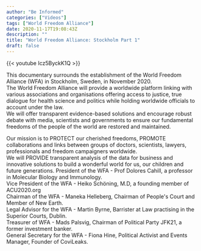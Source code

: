 ```yaml
---
author: "Be Informed"
categories: ["Videos"]
tags: ["World Freedom Alliance"]
date: 2020-11-17T19:08:43Z
description: ""
title: "World Freedom Alliance: Stockholm Part 1"
draft: false
---
```


{{< youtube Icz5ByckK1Q >}}  

This documentary surrounds the establishment of the World Freedom Alliance (WFA) in Stockholm, Sweden, in November 2020.   
 The World Freedom Alliance will provide a worldwide platform linking with various associations and organisations offering access to justice, true dialogue for health science and politics while holding worldwide officials to account under the law.   
We will offer transparent evidence-based solutions and encourage robust debate with media, scientists and governments to ensure our fundamental freedoms of the people of the world are restored and maintained.

Our mission is to PROTECT our cherished freedoms, PROMOTE collaborations and links between groups of doctors, scientists, lawyers, professionals and freedom campaigners worldwide.   
We will PROVIDE transparent analysis of the data for business and innovative solutions to build a wonderful world for us, our children and future generations.   President of the WFA - Prof Dolores Cahill, a professor in Molecular Biology and Immunology.   
Vice President of the WFA - Heiko Schöning, M.D, a founding member of ACU2020.org   
Chairman of the WFA - Maneka Helleberg, Chairman of People's Court and Member of New Earth.  
 Legal Advisor for the WFA - Martin Byrne, Barrister at Law practising in the Superior Courts, Dublin.   
Treasurer of WFA - Mads Palsvig, Chairman of Political Party JFK21, a former investment banker.   
General Secretary for the WFA - Fiona Hine, Political Activist and Events Manager, Founder of CoviLeaks.  